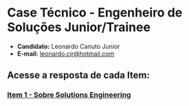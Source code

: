 # Case Técnico - Engenheiro de Soluções Junior/Trainee
- **Candidato:** Leonardo Canuto Junior<br />
- **E-mail:** leonardo.cjr@hotmail.com

## Acesse a resposta de cada Item:
### [Item 1 - Sobre Solutions Engineering](https://github.com/leonardocjr/LEONARDO_CANUTO_DDF_SOLUTIONS_032024/blob/main/Item%201%20-%20Sobre%20Solutions%20Engineering/README.md)
